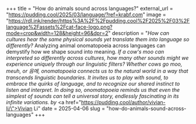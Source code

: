 +++
title = "How do animals sound across languages?"
external_url = "https://pudding.cool/2025/03/language/?ref=krabf.com"
image = "https://rdl.ink/render/https%3A%2F%2Fpudding.cool%2F2025%2F03%2Flanguage%2Fassets%2Fcat-face-logo.png?mode=crop&width=128&height=96&dpr=2"
description = "<em>How can cultures hear the same physical sounds yet translate them into language so differently?</em> Analyzing animal onomatopoeia across languages can demystify how we shape sound into meaning. <em>If a cow's moo can interpreted so differently across cultures, how many other sounds might we experience uniquely through our linguistic filters? Whether cows go <em>moo</em>, <em>meuh</em>, or <em>음메</em>, onomatopoeia connects us to the natural world in a way that transcends linguistic boundaries. It invites us to play with sound, to embrace the quirks of language, and to recognize our shared instinct to listen and interpret. In doing so, onomatopoeia reminds us that even the simplest of sounds can tell a universal story, endlessly fascinating in its infinite variations.</em> <em>by</em> <a href=\"https://pudding.cool/author/vivian-li/\">Vivian Li</a>"
date = 2025-04-06
slug = "how-do-animals-sound-across-languages"
+++ 